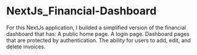 # NextJs_Financial-Dashboard
For this NextJs application, I builded a simplified version of the financial dashboard that has:  A public home page. A login page. Dashboard pages that are protected by authentication. The ability for users to add, edit, and delete invoices.
